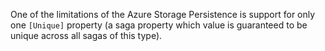 One of the limitations of the Azure Storage Persistence is support for only one `[Unique]` property (a saga property which value is guaranteed to be unique across all sagas of this type).